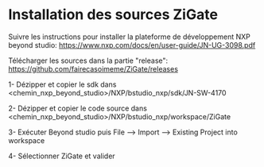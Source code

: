 # Installation des sources ZiGate

Suivre les instructions pour installer la plateforme de développement NXP beyond studio:
https://www.nxp.com/docs/en/user-guide/JN-UG-3098.pdf

Télécharger les sources dans la partie "release":
https://github.com/fairecasoimeme/ZiGate/releases

1- Dézipper et copier le sdk dans <chemin_nxp_beyond_studio>/NXP/bstudio_nxp/sdk/JN-SW-4170

2- Dézipper et copier le code source dans <chemin_nxp_beyond_studio>/NXP/bstudio_nxp/workspace/ZiGate

3- Exécuter Beyond studio puis  File --> Import --> Existing Project into workspace 

4- Sélectionner ZiGate et valider

 

